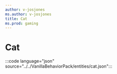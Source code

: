 ```yaml
---
author: v-josjones
ms.author: v-josjones
title: Cat
ms.prod: gaming
---
```


# Cat

:::code language="json" source="../../VanillaBehaviorPack/entities/cat.json":::
